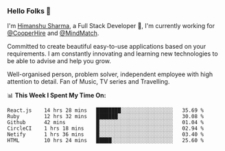 ### Hello Folks 👋

I'm [Himanshu Sharma](https://imhimanshu.com), a Full Stack Developer 🚀, I'm currently working for [@CooperHire](https://github.com/cooper-io) and [@MindMatch](https://github.com/mindmatch). 

Committed to create beautiful easy-to-use applications based on your requirements. I am constantly innovating and learning new technologies to be able to advise and help you grow.

Well-organised person, problem solver, independent employee with high attention to detail. Fan of Music, TV series and Travelling.

📊 **This Week I Spent My Time On:**

<!--START_SECTION:waka-->
<!--END_SECTION:waka-->

<!--START_SECTION:waka-->
```text
React.js    14 hrs 28 mins   ████████░░░░░░░░░░░░░░░░░   35.69 % 
Ruby        12 hrs 32 mins   ███████░░░░░░░░░░░░░░░░░░   30.08 %
Github      42 mins          █░░░░░░░░░░░░░░░░░░░░░░░░   01.04 % 
CircleCI    1 hrs 18 mins    █░░░░░░░░░░░░░░░░░░░░░░░░   02.94 % 
Netify      1 hrs 36 mins    █░░░░░░░░░░░░░░░░░░░░░░░░   03.40 % 
HTML        10 hrs 24 mins   █████░░░░░░░░░░░░░░░░░░░░   25.60 % 
```
<!--END_SECTION:waka-->
  
<!--
**imhimi/imhimi** is a ✨ _special_ ✨ repository because its `README.md` (this file) appears on your GitHub profile.

Here are some ideas to get you started:

- 🔭 I’m currently working on ...
- 🌱 I’m currently learning ...
- 👯 I’m looking to collaborate on ...
- 🤔 I’m looking for help with ...
- 💬 Ask me about ...
- 📫 How to reach me: ...
- 😄 Pronouns: ...
- ⚡ Fun fact: ...
-->

